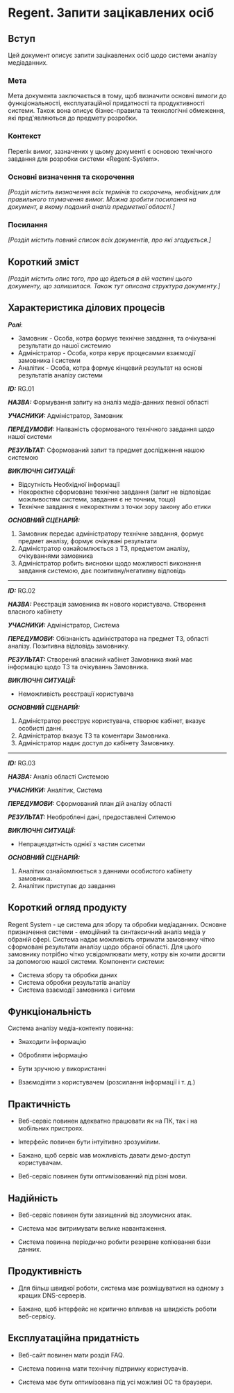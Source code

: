 # Regent. Запити зацікавлених осіб

## Вступ

Цей документ описує запити зацікавлених осіб щодо системи аналізу медіаданних.

### Мета 

Мета документа заключається в тому, щоб визначити основні вимоги до функціональності, експлуатаційної придатності та продуктивності системи. Також вона описує бізнес-правила та технологічні обмеження, які пред'являються до предмету розробки.  

### Контекст

Перелік вимог, зазначених у цьому документі є основою технічного завдання для розробки системи «Regent-System».

### Основні визначення та скорочення

*[Розділ містить визначення всіх термінів та скорочень, необхідних для правильного
тлумачення вимог. Можна зробити посилання на документ, в якому поданий аналіз предметної області.]*


### Посилання

*[Розділ містить повний список всіх документів, про які згадується.]*


## Короткий зміст

*[Розділ містить опис того, про що йдеться в еій частині цього документу, що залишилася. 
Також тут описана структура документу.]*

## Характеристика ділових процесів

***Ролі***:
   - Замовник - Особа, котра формує технічне завдання, та очікуванні результати до нашої системию
   - Адміністратор - Особа, котра керує процесамми взаємодії замовника і системи  
   - Аналітик - Особа, котра формує кінцевий результат на основі результатів аналізу системи
   
***ID:***  RG.01
    
***НАЗВА:*** Формування запиту на аналіз медіа-данних певної області
    
***УЧАСНИКИ:*** Адміністратор, Замовник

***ПЕРЕДУМОВИ:*** Наяваність сформованого технічного завдання щодо нашої системи

***РЕЗУЛЬТАТ:*** Сформований запит та предмет дослідження нашою системою

***ВИКЛЮЧНІ СИТУАЦІЇ:***
 - Відсутність Необхідної інформації
 - Некоректне сформоване технічне завдання (запит не відповідає можливостям системи, завдання є не точним, тощо)
 - Технічне завдання є некоректним з точки зору закону або етики

***ОСНОВНИЙ СЦЕНАРІЙ:***

 1. Замовник передає адміністратору технічне завдання, формує предмет аналізу, формує очікувані результати
 2. Адміністратор ознайомлюється з ТЗ, предметом аналізу, очікуваннями замовника
 3. Адміністратор робить висновки щодо можливості виконання завдання системою, дає позитивну/негативну відповідь
 
------------
 
***ID:***  RG.02
    
***НАЗВА:*** Реєстрація замовника як нового користувача. Створення власного кабінету
    
***УЧАСНИКИ:*** Адміністратор, Система

***ПЕРЕДУМОВИ:*** Обізнаність адміністратора на предмет ТЗ, області аналізу. Позитивна відповідь замовнику.

***РЕЗУЛЬТАТ:*** Створений власний кабінет Замовника який має інформацію щодо ТЗ та очікуваннь Замовника.

***ВИКЛЮЧНІ СИТУАЦІЇ:***
 - Неможливість реєстрації користувача
 
***ОСНОВНИЙ СЦЕНАРІЙ:***

 1. Адміністратор реєструє користувача, створює кабінет, вказує особисті данні.
 2. Адміністратор вказує ТЗ та коментари Замовника.
 3. Адміністратор надає доступ до кабінету Замовнику.

------------

***ID:***  RG.03
    
***НАЗВА:*** Аналіз області Системою
    
***УЧАСНИКИ:*** Аналітик, Система

***ПЕРЕДУМОВИ:*** Сформований план дій аналізу області

***РЕЗУЛЬТАТ:*** Необроблені дані, предоставлені Ситемою

***ВИКЛЮЧНІ СИТУАЦІЇ:***

 - Непрацездатність однієї з частин сисетми
 
***ОСНОВНИЙ СЦЕНАРІЙ:***

 1. Аналітик ознайомлюється з данними особистого кабінету замовника.
 2. Аналітик приступає до завдання
 
## Короткий огляд продукту

Regent System - це система для збору та обробки медіаданних. Основне призначення системи - емоційний та синтаксичний аналіз медіа у обраній сфері. Система надає можливість отримати замовнику чітко сформовані результати аналізу щодо обраної області. Для цього замовнику потрібно чітко усвідомлювати мету, котру він хочити досягти за допомогою нашої системи. Компоненти системи:
 - Система збору та обробки даних
 - Система обробки результатів аналізу
 - Система взаємодії замовника і ситеми

## Функціональність

Система аналізу медіа-контенту повинна:

- Знаходити інформацію

- Обробляти інформацію

- Бути зручною у використанні

- Взаємодіяти з користувачем (розсилання інформації і т. д.)



## Практичність

- Веб-сервіс повинен адекватно працювати як на ПК, так і на мобільних пристроях.  

- Інтерфейс повинен бути інтуітивно зрозумілим.

- Бажано, щоб сервіс мав можливість давати демо-доступ користувачам.

- Веб-сервіс повинен бути оптимізованний під різні мови.

## Надійність

- Веб-сервіс повинен бути захищений від злоумисних атак.  

- Система має витримувати велике навантаження.

- Система повинна періодично робити резервне копіювання бази данних.


## Продуктивність

- Для більш швидкої роботи, система має розміщуватися на одному з кращих DNS-серверів.  

- Бажано, щоб інтерфейс не критично впливав на швидкість роботи веб-сервісу.

## Експлуатаційна придатність

- Веб-сайт повинен мати розділ FAQ.  

- Система повинна мати технічну підтримку користувачів.
- Система має бути оптимізована під усі можливі ОС та браузери.
